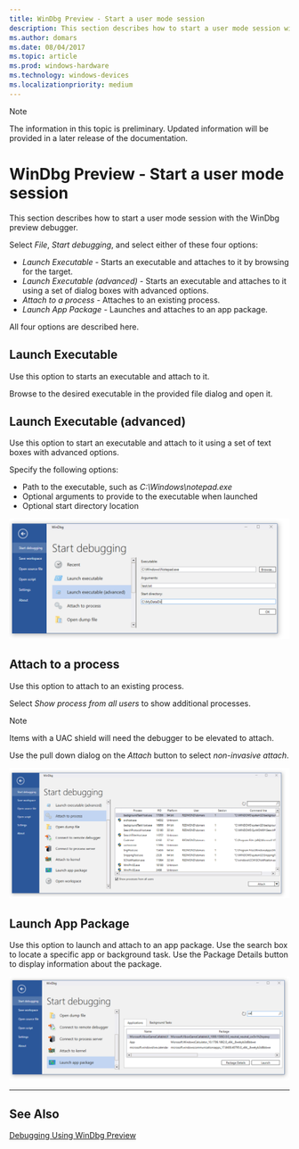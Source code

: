 ```yaml
---
title: WinDbg Preview - Start a user mode session
description: This section describes how to start a user mode session with the WinDbg preview debugger.
ms.author: domars
ms.date: 08/04/2017
ms.topic: article
ms.prod: windows-hardware
ms.technology: windows-devices
ms.localizationpriority: medium
---
```


> [!NOTE]
> The information in this topic is preliminary. Updated information will be provided in a later release of the documentation. 
>

# WinDbg Preview - Start a user mode session  

This section describes how to start a user mode session with the WinDbg preview debugger.

Select *File*, *Start debugging*, and select either of these four options:

- *Launch Executable* - Starts an executable and attaches to it by browsing for the target.
- *Launch Executable (advanced)* - Starts an executable and attaches to it using a set of dialog boxes with advanced options.
- *Attach to a process* - Attaches to an existing process.
- *Launch App Package* - Launches and attaches to an app package.

All four options are described here.


## Launch Executable

Use this option to starts an executable and attach to it.

Browse to the desired executable in the provided file dialog and open it. 


## Launch Executable (advanced)

Use this option to start an executable and attach to it using a set of text boxes with advanced options. 

Specify the following options:
- Path to the executable, such as *C:\Windows\notepad.exe*
- Optional arguments to provide to the executable when launched
- Optional start directory location

![Launch Executable (advanced) dialog box with advanced options](images/windbgx-launch-executable-advanced.png)


## Attach to a process

Use this option to attach to an existing process.

Select *Show process from all users* to show additional processes.

> [!NOTE]
> Items with a UAC shield will need the debugger to be elevated to attach.

Use the pull down dialog on the *Attach* button to select *non-invasive attach*.

![Launch Executable (advanced) dialog box with advanced options](images/windbgx-attach-to-a-process.png)


## Launch App Package

Use this option to launch and attach to an app package. Use the search box to locate a specific app or background task. Use the Package Details button to display information about the package.

![Launch App Package Applications tab showing cal in the search box with three apps listed](images/windbgx-launch-app-package.png)


---

## See Also

[Debugging Using WinDbg Preview](debugging-using-windbg-preview.md)






